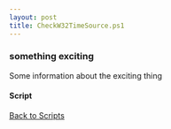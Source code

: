```yaml
---
layout: post
title: CheckW32TimeSource.ps1
---
```


### something exciting

Some information about the exciting thing

#### Script

<script async src="https://gist-it.appspot.com/github.com/BanterBoy/scripts-blog/blob/master/PowerShell/scripts/activeDirectory/CheckW32TimeSource.ps1" crossorigin="anonymous"></script>

<a href="/menu/_pages/scripts.html">Back to Scripts</a>

